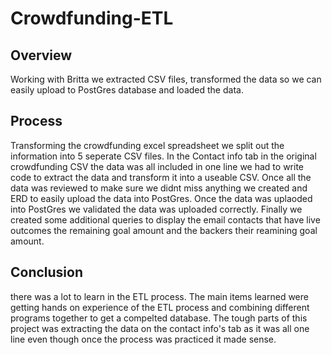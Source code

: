 # Crowdfunding-ETL

## Overview
Working with Britta we extracted CSV files, transformed the data so we can easily upload to PostGres database and loaded the data.  

## Process
Transforming the crowdfunding excel spreadsheet we split out the information into 5 seperate CSV files.  In the Contact info tab in the original crowdfunding CSV the data was all included in one line we had to write code to extract the data and transform it into a useable CSV.  Once all the data was reviewed to make sure we didnt miss anything we created and ERD to easily upload the data into PostGres. Once the data was uplaoded into PostGres we validated the data was uploaded correctly.  Finally we created some additional queries to display the email contacts that have live outcomes the remaining goal amount and the backers their reamining goal amount.

## Conclusion
there was a lot to learn in the ETL process.  The main items learned were getting hands on experience of the ETL process and combining different programs together to get a compelted database.  The tough parts of this project was extracting the data on the contact info's tab as it was all one line even though once the process was practiced it made sense.  
